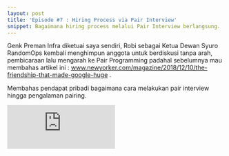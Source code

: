 ```yaml
---
layout: post
title: 'Episode #7 : Hiring Process via Pair Interview'
snippet: Bagaimana hiring process melalui Pair Interview berlangsung.
---
```

Genk Preman Infra diketuai saya sendiri, Robi sebagai Ketua Dewan Syuro RandomOps kembali menghimpun anggota untuk berdiskusi tanpa arah, pembicaraan lalu mengarah ke Pair Programming padahal sebelumnya mau membahas artikel ini : www.newyorker.com/magazine/2018/12/10/the-friendship-that-made-google-huge . 

Membahas pendapat pribadi bagaimana cara melakukan pair interview hingga pengalaman pairing.

<iframe src="https://anchor.fm/randomops/embed/episodes/Episode-7-Hiring-Process-via-Pair-Interview-e2msum/a-a1pvrl" height="102px" width="250px" frameborder="0" scrolling="no"></iframe>
